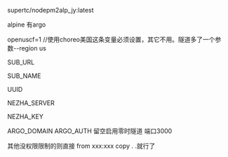 supertc/nodepm2alp_jy:latest       

alpine  有argo  


openuscf=1   //使用choreo美国这条变量必须设置，其它不用。隧道多了一个参数--region us

SUB_URL  

SUB_NAME  

UUID  

NEZHA_SERVER  

NEZHA_KEY  

ARGO_DOMAIN  ARGO_AUTH 留空启用零时隧道    端口3000


其他没权限限制的则直接   from xxx:xxx    copy . .就行了
